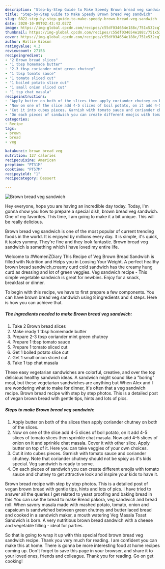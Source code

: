 ```yaml
---
description: "Step-by-Step Guide to Make Speedy Brown bread veg sandwich"
title: "Step-by-Step Guide to Make Speedy Brown bread veg sandwich"
slug: 6822-step-by-step-guide-to-make-speedy-brown-bread-veg-sandwich
date: 2020-10-09T02:43:43.027Z
image: https://img-global.cpcdn.com/recipes/c55df034654e188c/751x532cq70/brown-bread-veg-sandwich-recipe-main-photo.jpg
thumbnail: https://img-global.cpcdn.com/recipes/c55df034654e188c/751x532cq70/brown-bread-veg-sandwich-recipe-main-photo.jpg
cover: https://img-global.cpcdn.com/recipes/c55df034654e188c/751x532cq70/brown-bread-veg-sandwich-recipe-main-photo.jpg
author: Hallie Gibson
ratingvalue: 4.3
reviewcount: 27158
recipeingredient:
- "2 Brown bread slices"
- "1 tbsp homemade butter"
- "2-3 tbsp coriander mint green chutney"
- "1 tbsp tomato sauce"
- "1 tomato sliced cut"
- "1 boiled potato slice cut"
- "1 small onion sliced cut"
- "1 tsp chat masala"
recipeinstructions:
- "Apply butter on both of the slices then apply coriander chutney on both of the slices."
- "Now on one of the slice add 4-5 slices of boil potato, on it add 4-5 slices of tomato slices then sprinkle chat masala. Now add 4-5 slices of onion on it and sprinkle chat masala. Cover it with other slice. Apply butter on top of it. Here you can take veggies of your own choices."
- "Cut it into cubes pieces. Garnish with tomato sauce and coriander chutney. Note that coriander chutney should not be spicy as it&#39;s kids special. Veg sandwich is ready to serve."
- "On each pieces of sandwich you can create different emojis with tomato sauce and chutney to get attractive look and inspire your kids to have it."
categories:
- Recipe
tags:
- brown
- bread
- veg

katakunci: brown bread veg 
nutrition: 127 calories
recipecuisine: American
preptime: "PT31M"
cooktime: "PT57M"
recipeyield: "1"
recipecategory: Dessert

---
```



![Brown bread veg sandwich](https://img-global.cpcdn.com/recipes/c55df034654e188c/751x532cq70/brown-bread-veg-sandwich-recipe-main-photo.jpg)

Hey everyone, hope you are having an incredible day today. Today, I'm gonna show you how to prepare a special dish, brown bread veg sandwich. One of my favorites. This time, I am going to make it a bit unique. This will be really delicious.

Brown bread veg sandwich is one of the most popular of current trending foods in the world. It is enjoyed by millions every day. It is simple, it's quick, it tastes yummy. They're fine and they look fantastic. Brown bread veg sandwich is something which I have loved my entire life.

Welcome to #WomenZDiary This Recipe of Veg Brown Bread Sandwich is filled with Nutrition and Helps you in Loosing Your Weight. A perfect healthy brown bread sandwich,creamy curd cold sandwich has the creamy hung curd as dressing and lot of green veggies. Veg sandwich recipe - This simple vegetable sandwich is great for newbies. Enjoy for a snack, breakfast or dinner.


To begin with this recipe, we have to first prepare a few components. You can have brown bread veg sandwich using 8 ingredients and 4 steps. Here is how you can achieve that.

<!--inarticleads1-->

##### The ingredients needed to make Brown bread veg sandwich:

1. Take 2 Brown bread slices
1. Make ready 1 tbsp homemade butter
1. Prepare 2-3 tbsp coriander mint green chutney
1. Prepare 1 tbsp tomato sauce
1. Prepare 1 tomato sliced cut
1. Get 1 boiled potato slice cut
1. Get 1 small onion sliced cut
1. Take 1 tsp chat masala


These easy vegetarian sandwiches are colorful, creative, and over the top delicious healthy sandwich ideas. A sandwich might sound like a &#34;boring&#34; meal, but these vegetarian sandwiches are anything but When Alex and I are wondering what to make for dinner, it&#39;s often that a veg sandwich recipe. Brown bread recipe with step by step photos. This is a detailed post of vegan brown bread with gentle tips, hints and lots of pics. 

<!--inarticleads2-->

##### Steps to make Brown bread veg sandwich:

1. Apply butter on both of the slices then apply coriander chutney on both of the slices.
1. Now on one of the slice add 4-5 slices of boil potato, on it add 4-5 slices of tomato slices then sprinkle chat masala. Now add 4-5 slices of onion on it and sprinkle chat masala. Cover it with other slice. Apply butter on top of it. Here you can take veggies of your own choices.
1. Cut it into cubes pieces. Garnish with tomato sauce and coriander chutney. Note that coriander chutney should not be spicy as it&#39;s kids special. Veg sandwich is ready to serve.
1. On each pieces of sandwich you can create different emojis with tomato sauce and chutney to get attractive look and inspire your kids to have it.


Brown bread recipe with step by step photos. This is a detailed post of vegan brown bread with gentle tips, hints and lots of pics. I have tried to answer all the queries I get related to yeast proofing and baking bread in this You can use the bread to make Bread pakora, veg sandwich and bread roll. When savory masala made with mashed potato, tomato, onion and capsicum is sandwiched between green chutney and butter laced bread and cooked in a sandwich maker, a mouth watering Veg Masala Toast Sandwich is born. A very nutritious brown bread sandwich with a cheese and vegetable filling - ideal for parties. 

So that is going to wrap it up with this special food brown bread veg sandwich recipe. Thank you very much for reading. I am confident you can make this at home. There is gonna be more interesting food at home recipes coming up. Don't forget to save this page in your browser, and share it to your loved ones, friends and colleague. Thank you for reading. Go on get cooking!
